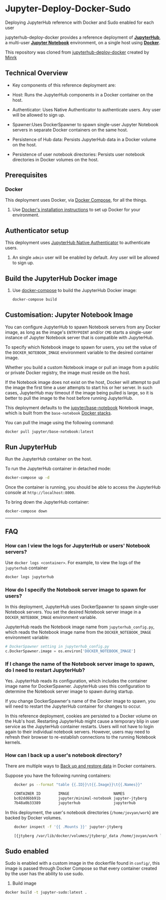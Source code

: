# Jupyter-Deploy-Docker-Sudo
Deploying JupyterHub reference with Docker and Sudo enabled for each user

jupyterhub-deploy-docker provides a reference deployment of **[JupyterHub](https://github.com/jupyterhub/jupyterhub)**, a multi-user **[Jupyter Notebook](https://jupyter.org/)** environment, on a single host using **[Docker](https://docs.docker.com/)**.

This repository was cloned from [jupyterhub-deploy-docker](https://github.com/jupyterhub/jupyterhub-deploy-docker) created by [Minrk](https://github.com/minrk)

## Technical Overview

- Key components of this reference deployment are:

- Host: Runs the JupyterHub components in a Docker container on the host.

- Authenticator: Uses Native Authenticator to authenticate users. Any user will be allowed to sign up.

- Spawner:Uses DockerSpawner to spawn single-user Jupyter Notebook servers in separate Docker containers on the same host.

- Persistence of Hub data: Persists JupyterHub data in a Docker volume on the host.

- Persistence of user notebook directories: Persists user notebook directories in Docker volumes on the host.

## Prerequisites

### Docker

This deployment uses Docker, via [Docker Compose](https://docs.docker.com/compose/), for all the things.

1. Use [Docker's installation instructions](https://docs.docker.com/engine/install/)
   to set up Docker for your environment.

## Authenticator setup

This deployment uses [JupyterHub Native Authenticator](https://native-authenticator.readthedocs.io/en/latest/) to authenticate users.

1. An single `admin` user will be enabled by default. Any user will be allowed to sign up.

## Build the JupyterHub Docker image

1. Use [docker-compose](https://docs.docker.com/compose/reference/) to build
   the JupyterHub Docker image:

   ```bash
   docker-compose build
   ```

## Customisation: Jupyter Notebook Image

You can configure JupyterHub to spawn Notebook servers from any Docker image, as
long as the image's `ENTRYPOINT` and/or `CMD` starts a single-user instance of
Jupyter Notebook server that is compatible with JupyterHub.

To specify which Notebook image to spawn for users, you set the value of the
`DOCKER_NOTEBOOK_IMAGE` environment variable to the desired container image.

Whether you build a custom Notebook image or pull an image from a public or
private Docker registry, the image must reside on the host.

If the Notebook image does not exist on the host, Docker will attempt to pull the
image the first time a user attempts to start his or her server. In such cases,
JupyterHub may timeout if the image being pulled is large, so it is better to
pull the image to the host before running JupyterHub.

This deployment defaults to the
[jupyter/base-notebook](https://hub.docker.com/r/jupyter/base-notebook/)
Notebook image, which is built from the `base-notebook`
[Docker stacks](https://github.com/jupyter/docker-stacks).

You can pull the image using the following command:

```bash
docker pull jupyter/base-notebook:latest
```

## Run JupyterHub

Run the JupyterHub container on the host.

To run the JupyterHub container in detached mode:

```bash
docker-compose up -d
```

Once the container is running, you should be able to access the JupyterHub console at `http://localhost:8000`.

To bring down the JupyterHub container:

```bash
docker-compose down
```

---

## FAQ

### How can I view the logs for JupyterHub or users' Notebook servers?

Use `docker logs <container>`. For example, to view the logs of the `jupyterhub` container

```bash
docker logs jupyterhub
```

### How do I specify the Notebook server image to spawn for users?

In this deployment, JupyterHub uses DockerSpawner to spawn single-user
Notebook servers. You set the desired Notebook server image in a
`DOCKER_NOTEBOOK_IMAGE` environment variable.

JupyterHub reads the Notebook image name from `jupyterhub_config.py`, which
reads the Notebook image name from the `DOCKER_NOTEBOOK_IMAGE` environment
variable:

```python
# DockerSpawner setting in jupyterhub_config.py
c.DockerSpawner.image = os.environ['DOCKER_NOTEBOOK_IMAGE']
```

### If I change the name of the Notebook server image to spawn, do I need to restart JupyterHub?

Yes. JupyterHub reads its configuration, which includes the container image
name for DockerSpawner. JupyterHub uses this configuration to determine the
Notebook server image to spawn during startup.

If you change DockerSpawner's name of the Docker image to spawn, you will
need to restart the JupyterHub container for changes to occur.

In this reference deployment, cookies are persisted to a Docker volume on the
Hub's host. Restarting JupyterHub might cause a temporary blip in user
service as the JupyterHub container restarts. Users will not have to login
again to their individual notebook servers. However, users may need to
refresh their browser to re-establish connections to the running Notebook
kernels.

### How can I back up a user's notebook directory?

There are multiple ways to [Back up and restore data](https://docs.docker.com/desktop/backup-and-restore/) in Docker containers.

Suppose you have the following running containers:

```bash
    docker ps --format "table {{.ID}}\t{{.Image}}\t{{.Names}}"

    CONTAINER ID        IMAGE                    NAMES
    bc02dd6bb91b        jupyter/minimal-notebook jupyter-jtyberg
    7b48a0b33389        jupyterhub               jupyterhub
```

In this deployment, the user's notebook directories (`/home/jovyan/work`) are backed by Docker volumes.

```bash
    docker inspect -f '{{ .Mounts }}' jupyter-jtyberg

    [{jtyberg /var/lib/docker/volumes/jtyberg/_data /home/jovyan/work local rw true rprivate}]
```

## Sudo enabled

Sudo is enabled with a custom image in the dockerfile found in `config/`, this image is passed through Docker Compose so that every container created by the user has the ability to use sudo.

1. Build image

```bash
docker build -t jupyter-sudo:latest .
```

